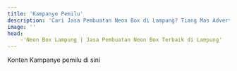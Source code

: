 ```yaml
---
title: 'Kampanye Pemilu'
description: 'Cari Jasa Pembuatan Neon Box di Lampung? Tiang Mas Advertising hadir untuk solusi iklan terbaik Anda. Menarik, berkualitas, dan terjangkau'
image: ''
head: 
    -'Neon Box Lampung | Jasa Pembuatan Neon Box Terbaik di Lampung'
---
```

Konten Kampanye pemilu di sini